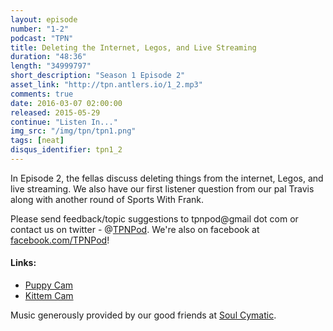 ```yaml
---
layout: episode
number: "1-2"
podcast: "TPN"
title: Deleting the Internet, Legos, and Live Streaming
duration: "48:36"
length: "34999797"
short_description: "Season 1 Episode 2"
asset_link: "http://tpn.antlers.io/1_2.mp3"
comments: true
date: 2016-03-07 02:00:00
released: 2015-05-29
continue: "Listen In..."
img_src: "/img/tpn/tpn1.png"
tags: [neat]
disqus_identifier: tpn1_2
---
```


In Episode 2, the fellas discuss deleting things from the internet, Legos, and live streaming. We also have our first listener question from our pal Travis along with another round of Sports With Frank.

Please send feedback/topic suggestions to tpnpod@gmail dot com or contact us on twitter - @[TPNPod](https://twitter.com/tpnpod). We're also on facebook at [facebook.com/TPNPod](facebook.com/TPNPod)!

#### Links:
* [Puppy Cam](http://www.apl.tv/puppies.htm)
* [Kittem Cam](http://www.apl.tv/kittens.htm)

Music generously provided by our good friends at [Soul Cymatic](https://soundcloud.com/soul-cymatic).